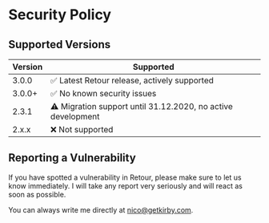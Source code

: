 # Security Policy

## Supported Versions

| Version | Supported          |
| ------- | ------------------ |
| 3.0.0   | :white_check_mark: Latest Retour release, actively supported |
| 3.0.0+  | :white_check_mark: No known security issues |
| 2.3.1   | :warning: Migration support until 31.12.2020, no active development |
| 2.x.x   | :x: Not supported |

## Reporting a Vulnerability

If you have spotted a vulnerability in Retour, please make sure to let us know immediately. I will take any report very seriously and will react as soon as possible.

You can always write me directly at nico@getkirby.com.

